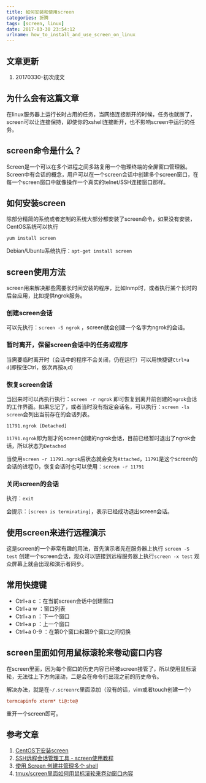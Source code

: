 ```yaml
---
title: 如何安装和使用screen
categories: 折腾
tags: [screen, linux]
date: 2017-03-30 23:54:12
urlname: how_to_install_and_use_screen_on_linux
---
```


## 文章更新

1. 20170330-初次成文

## 为什么会有这篇文章

在linux服务器上运行长时占用的任务，当网络连接断开的时候，任务也就断了，screen可以让连接保持，即使你的xshell连接断开，也不影响screen中运行的任务。

## screen命令是什么？

Screen是一个可以在多个进程之间多路复用一个物理终端的全屏窗口管理器。Screen中有会话的概念，用户可以在一个screen会话中创建多个screen窗口，在每一个screen窗口中就像操作一个真实的telnet/SSH连接窗口那样。

## 如何安装screen

除部分精简的系统或者定制的系统大部分都安装了screen命令，如果没有安装，CentOS系统可以执行

``` bash
yum install screen
```

Debian/Ubuntu系统执行：`apt-get install screen`

## screen使用方法

screen用来解决那些需要长时间安装的程序，比如lnmp时，或者执行某个长时的后台应用，比如提供ngrok服务。

### 创建screen会话

可以先执行：`screen -S ngrok` ，screen就会创建一个名字为ngrok的会话。

### 暂时离开，保留screen会话中的任务或程序

当需要临时离开时（会话中的程序不会关闭，仍在运行）可以用快捷键`Ctrl+a d`(即按住Ctrl，依次再按a,d)

### 恢复screen会话

当回来时可以再执行执行：`screen -r ngrok` 即可恢复到离开前创建的`ngrok`会话的工作界面。如果忘记了，或者当时没有指定会话名，可以执行：`screen -ls screen`会列出当前存在的会话列表。

``` accesslog
11791.ngrok [Detached]
```

`11791.ngrok`即为刚才的screen创建的ngrok会话，目前已经暂时退出了ngrok会话，所以状态为`Detached`

当使用`screen -r 11791.ngrok`后状态就会变为`Attached`，`11791`是这个screen的会话的进程ID，恢复会话时也可以使用：`screen -r 11791`

### 关闭screen的会话

执行：`exit` 

会提示：`[screen is terminating]`，表示已经成功退出screen会话。

## 使用screen来进行远程演示

这是screen的一个非常有趣的用法，首先演示者先在服务器上执行 `screen -S test` 创建一个screen会话，观众可以链接到远程服务器上执行`screen -x test` 观众屏幕上就会出现和演示者同步。

## 常用快捷键

* Ctrl+a c ：在当前screen会话中创建窗口
* Ctrl+a w ：窗口列表
* Ctrl+a n ：下一个窗口
* Ctrl+a p ：上一个窗口
* Ctrl+a 0-9 ：在第0个窗口和第9个窗口之间切换

## screen里面如何用鼠标滚轮来卷动窗口内容

在screen里面，因为每个窗口的历史内容已经被screen接管了，所以使用鼠标滚轮，无法往上下方向滚动，二是会在命令行出现之前的历史命令。

解决办法，就是在`~/.screenrc`里面添加（没有的话，vim或者touch创建一个）

``` ini
termcapinfo xterm* ti@:te@
```

重开一个screen即可。

## 参考文章

1. [CentOS下安装screen](http://www.centoscn.com/image-text/install/2015/0704/5784.html)
2. [SSH远程会话管理工具 - screen使用教程](https://www.vpser.net/manage/screen.html)
3. [使用 Screen 创建并管理多个 shell](https://www.ibm.com/developerworks/cn/aix/library/au-gnu_screen/)
4. [tmux/screen里面如何用鼠标滚轮来卷动窗口内容](http://www.cnblogs.com/bamanzi/archive/2012/08/17/mouse-wheel-in-tmux-screen.html)